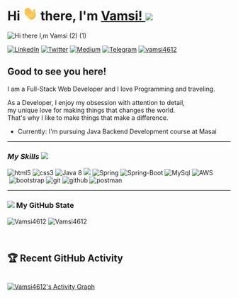 # Hi <img src="https://raw.githubusercontent.com/ABSphreak/ABSphreak/master/gifs/Hi.gif" width="33"> there, I'm <span style="color: #447ED5">[Vamsi! ](https://github.com/Vamsi4612)</span><img src="https://camo.githubusercontent.com/d3359cb00ab0b5ed8f2e1fe3fceb4fbaf3b614340f8c0db99c17b9f50b351770/68747470733a2f2f656d6f6a69732e736c61636b6d6f6a69732e636f6d2f656d6f6a69732f696d616765732f313533313834393433302f343234362f626c6f622d73756e676c61737365732e6769663f31353331383439343330" width="33">
 ![Hi there I,m Vamsi (2) (1)](https://github.com/Vamsi4612/Vamsi4612/blob/main/Hi%20there%20I%2Cm%20Vamsi.GIF)

[![LinkedIn](https://img.shields.io/badge/LinkedIn-0077B5?style=for-the-badge&logo=linkedin&logoColor=white)](https://www.linkedin.com/in/vamsikrishna4612) [![Twitter](https://img.shields.io/badge/Twitter-1DA1F2?style=for-the-badge&logo=twitter&logoColor=white)](https://twitter.com/vamsi949949) [![Medium](https://img.shields.io/badge/Medium-12100E?style=for-the-badge&logo=medium&logoColor=white)](https://medium.com/@vamsikrishna4612) [![Telegram](https://img.shields.io/badge/Telegram-2CA5E0?style=for-the-badge&logo=telegram&logoColor=white)](https://t.me/Vamsichallapalli) <a title="vamsikrishna4612@gmail.com" href="mailto:vamsikrishna4612@gmail.com" target="blank"><img align="" src="https://img.shields.io/badge/Gmail-D14836?style=for-the-badge&logo=gmail&logoColor=white" alt="vamsi4612" /></a> 

## Good to see you here! 
<!-- ![Visitor](https://visitor-badge.laobi.icu/badge?page_id=aadityaneve.Clone-Pluralsight) [![GitHub followers](https://img.shields.io/github/followers/aadityaneve.svg?style=social&label=Follow&maxAge=2592000)](https://github.com/aadityaneve?tab=followers) -->

I am a Full-Stack Web Developer and I love Programming and traveling.

As a Developer, I enjoy my obsession with attention to detail, <br />my unique love for making things that changes the world.
<br />That's why I like to make things that make a difference.

- Currently: I'm pursuing Java Backend Development course at Masai

 <hr>
  
<h3><i>My Skills <img src="https://camo.githubusercontent.com/beb64ff21c883e318e4f5db5231c2ba4175705bea1c9249e82a41ab375db4f75/68747470733a2f2f6d65646961322e67697068792e636f6d2f6d656469612f51737347456d706b79454f684243623765312f67697068792e6769663f6369643d656366303565343761306e336769316266716e74716d6f62386739616964316f796a327772336473336d67373030626c267269643d67697068792e676966" width="35"/></i></h3>
 <p>
<img src="https://img.shields.io/badge/HTML5-E34F26?style=for-the-badge&logo=html5&logoColor=white" alt="html5"/>
<img src="https://img.shields.io/badge/CSS3-1572B6?style=for-the-badge&logo=css3&logoColor=white" alt="css3"/>
<img src="https://img.shields.io/badge/java-%23ED8B00.svg?style=for-the-badge&logo=java&logoColor=white" alt="Java 8" />
<img src="https://img.shields.io/badge/JavaScript-F7DF1E?style=for-the-badge&logo=javascript&logoColor=black" />

<img src="https://img.shields.io/badge/Spring-6DB33F?style=for-the-badge&logo=spring&logoColor=white" alt="Spring" />
<img src="https://img.shields.io/badge/Spring_Boot-00d09c?style=for-the-badge&logo=spring-boot&logoColor=white"" alt="Spring-Boot" />
<img src="https://img.shields.io/badge/MySQL-005C84?style=for-the-badge&logo=mysql&logoColor=white" alt="MySql" />
<img src="https://img.shields.io/badge/AWS-%23FF9900.svg?style=for-the-badge&logo=amazon-aws&logoColor=white" alt="AWS" />
<a href="" target="blank"><img src="https://img.shields.io/static/v1?style=for-the-badge&message=JDBC&color=400030&label=" alt=""/></a>
 <br>
<a href="" target="blank"><img src="https://img.shields.io/static/v1?style=for-the-badge&message=Hibernate&color=000030&label=" alt=""/></a>
<img src="https://img.shields.io/badge/Bootstrap-563D7C?style=for-the-badge&logo=bootstrap&logoColor=white" alt="bootstrap"/>
<img src="https://img.shields.io/badge/Git-f44d27?style=for-the-badge&logo=git&logoColor=white" alt="git" />
<img src="https://img.shields.io/badge/GitHub-100000?style=for-the-badge&logo=github&logoColor=white" alt="github" />
<img src="https://img.shields.io/badge/Postman-FF6C37?style=for-the-badge&logo=Postman&logoColor=white" alt="postman" />
 <br>

</p>
  
 <hr>  
  
### <img src="https://camo.githubusercontent.com/f11b92476ee793cfe97f20e0564ab552bd9bd670179d7b6772c59bb4d3218ca6/68747470733a2f2f692e70696e696d672e636f6d2f6f726967696e616c732f36352f63342f66342f36356334663435323537316265313236316539633632336637646134383861632e676966" width="28"/> My GitHub State
  
<p>
    <img align="center" src="https://github-readme-stats.vercel.app/api?username=Vamsi4612&show_icons=true&include_all_commits=true&count_private=true&hide=issues,contribs&border_radius=0&locale=en&theme=default" alt="Vamsi4612" height="139" />
    <img align="center" src="https://github-readme-stats.vercel.app/api/top-langs/?username=Vamsi4612&layout=compact&exclude_repo=Funcorp-clone,ev-3,Pluralsight-clone,Html-Css_Asgs_U2,Advanced-JS_Asgs_U3,Portfolio&hide=Shell&border_radius=0&theme=default" alt="Vamsi4612" height="139" />
</p>
<br>
  
 <!--------------------------------------------------------------------------------> 
  
 ## :trophy: Recent GitHub Activity
  <br/>
 <a href="https://github.com/Vamsi4612/github-readme-activity-graph"><img alt="Vamsi4612's Activity Graph" src="https://activity-graph.herokuapp.com/graph?username=Vamsi4612&bg_color=0D1117&color=5BCDEC&line=5BCDEC&point=FFFFFF&hide_border=true" /></a>
   <br/>
<!--
**Vamsi4612/Vamsi4612** is a ✨ _special_ ✨ repository because its `README.md` (this file) appears on your GitHub profile.

Here are some ideas to get you started:

- 🔭 I’m currently working on ...
- 🌱 I’m currently learning ...
- 👯 I’m looking to collaborate on ...
- 🤔 I’m looking for help with ...
- 💬 Ask me about ...
- 📫 How to reach me: ...![Hi](https://user-images.githubusercontent.com/101566740/173753375-7253a35b-7285-41a2-9b39-446fa5bc1b7d.gif)

- 😄 Pronouns: ...
- ⚡ Fun fact: ...
-->
